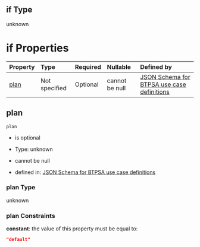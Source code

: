## if Type

unknown

# if Properties

| Property      | Type          | Required | Nullable       | Defined by                                                                                                                                                                                                                                    |
| :------------ | :------------ | :------- | :------------- | :-------------------------------------------------------------------------------------------------------------------------------------------------------------------------------------------------------------------------------------------- |
| [plan](#plan) | Not specified | Optional | cannot be null | [JSON Schema for BTPSA use case definitions](btpsa-usecase-properties-services-items-allof-1-then-allof-109-then-allof-0-if-properties-plan.md "undefined#/properties/services/items/allOf/1/then/allOf/109/then/allOf/0/if/properties/plan") |

## plan



`plan`

*   is optional

*   Type: unknown

*   cannot be null

*   defined in: [JSON Schema for BTPSA use case definitions](btpsa-usecase-properties-services-items-allof-1-then-allof-109-then-allof-0-if-properties-plan.md "undefined#/properties/services/items/allOf/1/then/allOf/109/then/allOf/0/if/properties/plan")

### plan Type

unknown

### plan Constraints

**constant**: the value of this property must be equal to:

```json
"default"
```
